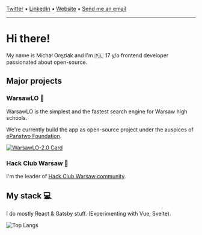 <p>  
  <a href="https://twitter.com/keenondev">Twitter</a> •
  <a href="https://linkedin.com/in/micorix">LinkedIn</a> •
  <a href="https://micorix.com">Website</a> •
  <a href="mailto:hello@micorix.com">Send me an email</a>
</p>

---

# Hi there!

My name is Michał Oręziak and I'm 🇵🇱  17 y/o frontend developer passionated about open-source. 

## Major projects

### WarsawLO 🏫

WarsawLO is the simplest and the fastest search engine for Warsaw high schools.

We're currently build the app as open-source project under the auspices of [ePaństwo Foundation](https://epf.org.pl).

[![WarsawLO-2.0 Card](https://github-readme-stats.vercel.app/api/pin/?username=warsawlo&repo=warsawlo-2.0)](https://github.com/warsawlo/warsawlo-2.0)
 

### Hack Club Warsaw 🤖

I'm the leader of [Hack Club Warsaw community](https://hackclub.pl). 


## My stack 💻

I do mostly React & Gatsby stuff. (Experimenting with Vue, Svelte).

![Top Langs](https://github-readme-stats.vercel.app/api/top-langs/?username=micorix&layout=compact)
